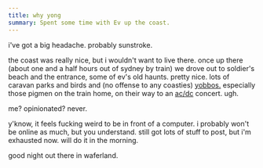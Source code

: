```yaml
---
title: why yong
summary: Spent some time with Ev up the coast.
---
```


i've got a big headache. probably sunstroke.

the coast was really nice, but i wouldn't want to live there. once up there (about one and a half hours out of sydney by train) we drove out to soldier's beach and the entrance, some of ev's old haunts. pretty nice. lots of caravan parks and birds and (no offense to any coasties) [yobbos.](http://www.dictionary.com/cgi-bin/dict.pl?term=yobbo) 
especially those pigmen on the train home, on their way to an [ac/dc](http://www.elektra.com/retro/acdc/) concert. ugh.

me? opinionated? never.

y'know, it feels fucking weird to be in front of a computer. i probably won't be online as much, but you understand. still got lots of stuff to post, but i'm exhausted now. will do it in the morning.

good night out there in waferland.
